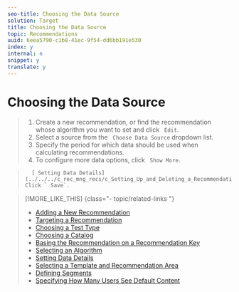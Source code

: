 ```yaml
---
seo-title: Choosing the Data Source
solution: Target
title: Choosing the Data Source
topic: Recommendations
uuid: 6eea5790-c1b8-41ec-9f54-dd6bb191e530
index: y
internal: n
snippet: y
translate: y
---
```


# Choosing the Data Source


>1. Create a new recommendation, or find the recommendation whose algorithm you want to set and click ` Edit`.
>1. Select a source from the ` Choose Data Source` dropdown list.
>1. Specify the period for which data should be used when calculating recommendations.
>1. To configure more data options, click ` Show More`.

>       [ Setting Data Details](../../../c_rec_mng_recs/c_Setting_Up_and_Deleting_a_Recommendation/t_create_edit_recs/t_Setting_Data_Details.md#task_28DB20F968B1451481D8E51BAF947079)1. Click ` Save`.

>[!MORE_LIKE_THIS] {class="- topic/related-links "}
>
>* [ Adding a New Recommendation ](c_Creating_a_New_Recommendation.md#concept_9F20B4F0F53D4399B10BCBBC979E0B4C)
>* [ Targeting a Recommendation ](t_targeting_recs.md#task_3D93B8962F6341CB9A3ADE8E29BFECA5)
>* [ Choosing a Test Type ](t_choosetype_recs.md#task_301A771BFE7F45A3AA1E77024E574D1C)
>* [ Choosing a Catalog ](t_Choose_a_Catalog.md#task_047A4BA38078464782024764CA38EF0A)
>* [ Basing the Recommendation on a Recommendation Key ](t_rec_key_recs.md#task_2B0ED54AFBF64C56916B6E1F4DC0DC3B)
>* [ Selecting an Algorithm ](t_algo_select_recs.md#task_2203616ABBE342B6ADAB08F278D794FA)
>* [ Setting Data Details ](t_Setting_Data_Details.md#task_28DB20F968B1451481D8E51BAF947079)
>* [ Selecting a Template and Recommendation Area ](t_template_and_recommendation_area_recs.md#task_45CA0403F24944EF9FE6C4FC5D1A7836)
>* [ Defining Segments ](t_definesegments_recs.md#task_338EDF86E0A2412896C2854257E91D62)
>* [ Specifying How Many Users See Default Content ](t_how_many_users_see_default_conten_recst.md#task_5059665F6EE64FA39D2851671898F996)
